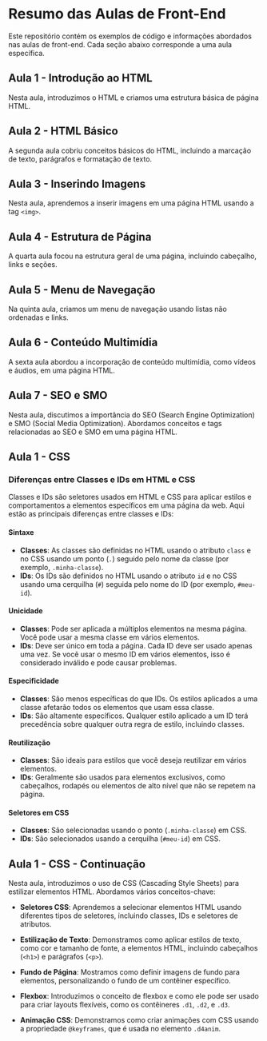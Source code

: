# Resumo das Aulas de Front-End

Este repositório contém os exemplos de código e informações abordados nas aulas de front-end. Cada seção abaixo corresponde a uma aula específica.

## Aula 1 - Introdução ao HTML

Nesta aula, introduzimos o HTML e criamos uma estrutura básica de página HTML.

## Aula 2 - HTML Básico

A segunda aula cobriu conceitos básicos do HTML, incluindo a marcação de texto, parágrafos e formatação de texto.

## Aula 3 - Inserindo Imagens

Nesta aula, aprendemos a inserir imagens em uma página HTML usando a tag `<img>`.

## Aula 4 - Estrutura de Página

A quarta aula focou na estrutura geral de uma página, incluindo cabeçalho, links e seções.

## Aula 5 - Menu de Navegação

Na quinta aula, criamos um menu de navegação usando listas não ordenadas e links.

## Aula 6 - Conteúdo Multimídia

A sexta aula abordou a incorporação de conteúdo multimídia, como vídeos e áudios, em uma página HTML.

## Aula 7 - SEO e SMO

Nesta aula, discutimos a importância do SEO (Search Engine Optimization) e SMO (Social Media Optimization). Abordamos conceitos e tags relacionadas ao SEO e SMO em uma página HTML.

## Aula 1 - CSS 

### Diferenças entre Classes e IDs em HTML e CSS

Classes e IDs são seletores usados em HTML e CSS para aplicar estilos e comportamentos a elementos específicos em uma página da web. Aqui estão as principais diferenças entre classes e IDs:

#### Sintaxe

- **Classes**: As classes são definidas no HTML usando o atributo `class` e no CSS usando um ponto (`.`) seguido pelo nome da classe (por exemplo, `.minha-classe`).
- **IDs**: Os IDs são definidos no HTML usando o atributo `id` e no CSS usando uma cerquilha (`#`) seguida pelo nome do ID (por exemplo, `#meu-id`).

#### Unicidade

- **Classes**: Pode ser aplicada a múltiplos elementos na mesma página. Você pode usar a mesma classe em vários elementos.
- **IDs**: Deve ser único em toda a página. Cada ID deve ser usado apenas uma vez. Se você usar o mesmo ID em vários elementos, isso é considerado inválido e pode causar problemas.

#### Especificidade

- **Classes**: São menos específicas do que IDs. Os estilos aplicados a uma classe afetarão todos os elementos que usam essa classe.
- **IDs**: São altamente específicos. Qualquer estilo aplicado a um ID terá precedência sobre qualquer outra regra de estilo, incluindo classes.

#### Reutilização

- **Classes**: São ideais para estilos que você deseja reutilizar em vários elementos.
- **IDs**: Geralmente são usados para elementos exclusivos, como cabeçalhos, rodapés ou elementos de alto nível que não se repetem na página.

#### Seletores em CSS

- **Classes**: São selecionadas usando o ponto (`.minha-classe`) em CSS.
- **IDs**: São selecionados usando a cerquilha (`#meu-id`) em CSS.

## Aula 1 - CSS - Continuação


Nesta aula, introduzimos o uso de CSS (Cascading Style Sheets) para estilizar elementos HTML. Abordamos vários conceitos-chave:

- **Seletores CSS**: Aprendemos a selecionar elementos HTML usando diferentes tipos de seletores, incluindo classes, IDs e seletores de atributos.

- **Estilização de Texto**: Demonstramos como aplicar estilos de texto, como cor e tamanho de fonte, a elementos HTML, incluindo cabeçalhos (`<h1>`) e parágrafos (`<p>`).

- **Fundo de Página**: Mostramos como definir imagens de fundo para elementos, personalizando o fundo de um contêiner específico.

- **Flexbox**: Introduzimos o conceito de flexbox e como ele pode ser usado para criar layouts flexíveis, como os contêineres `.d1`, `.d2`, e `.d3`.

- **Animação CSS**: Demonstramos como criar animações com CSS usando a propriedade `@keyframes`, que é usada no elemento `.d4anim`.
